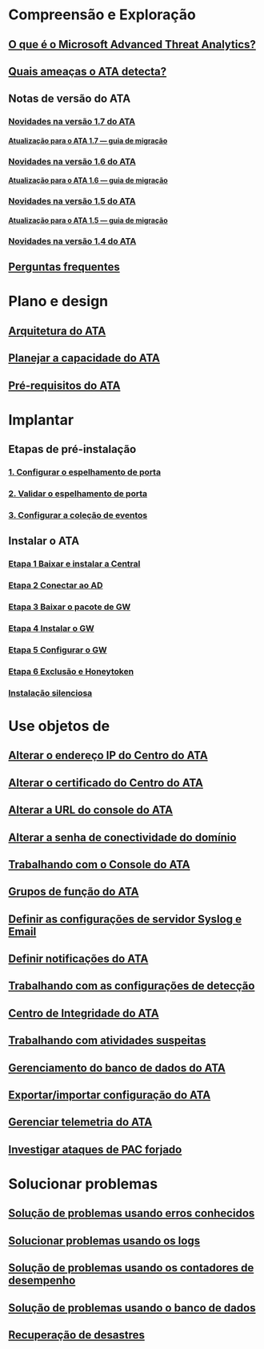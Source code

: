 # Compreensão e Exploração
## [O que é o Microsoft Advanced Threat Analytics?](/advanced-threat-analytics/understand-explore/what-is-ata)
## [Quais ameaças o ATA detecta?](/advanced-threat-analytics/understand-explore/ata-threats)
## Notas de versão do ATA
### [Novidades na versão 1.7 do ATA](/advanced-threat-analytics/understand-explore/whats-new-version-1.7)
#### [Atualização para o ATA 1.7 — guia de migração](/advanced-threat-analytics/understand-explore/ata-update-1.7-migration-guide)
### [Novidades na versão 1.6 do ATA](/advanced-threat-analytics/understand-explore/whats-new-version-1.6)
#### [Atualização para o ATA 1.6 — guia de migração](/advanced-threat-analytics/understand-explore/ata-update-1.6-migration-guide)
### [Novidades na versão 1.5 do ATA](/advanced-threat-analytics/understand-explore/whats-new-version-1.5)
#### [Atualização para o ATA 1.5 — guia de migração](/advanced-threat-analytics/understand-explore/ata-update-1.5-migration-guide)
### [Novidades na versão 1.4 do ATA](/advanced-threat-analytics/understand-explore/whats-new-version-1.4)
## [Perguntas frequentes](/advanced-threat-analytics/understand-explore/ata-technical-faq)
# Plano e design
## [Arquitetura do ATA](/advanced-threat-analytics/plan-design/ata-architecture)
## [Planejar a capacidade do ATA](/advanced-threat-analytics/plan-design/ata-capacity-planning)
## [Pré-requisitos do ATA](/advanced-threat-analytics/plan-design/ata-prerequisites)
# Implantar
## Etapas de pré-instalação
### [1. Configurar o espelhamento de porta](/advanced-threat-analytics/deploy-use/configure-port-mirroring)
### [2. Validar o espelhamento de porta](/advanced-threat-analytics/deploy-use/validate-port-mirroring)
### [3. Configurar a coleção de eventos](/advanced-threat-analytics/deploy-use/configure-event-collection)
## Instalar o ATA
### [Etapa 1 Baixar e instalar a Central](/advanced-threat-analytics/deploy-use/install-ata-step1)
### [Etapa 2 Conectar ao AD](/advanced-threat-analytics/deploy-use/install-ata-step2)
### [Etapa 3 Baixar o pacote de GW](/advanced-threat-analytics/deploy-use/install-ata-step3)
### [Etapa 4 Instalar o GW](/advanced-threat-analytics/deploy-use/install-ata-step4)
### [Etapa 5 Configurar o GW](/advanced-threat-analytics/deploy-use/install-ata-step5)
### [Etapa 6 Exclusão e Honeytoken](/advanced-threat-analytics/deploy-use/install-ata-step6)
### [Instalação silenciosa](/advanced-threat-analytics/deploy-use/ata-silent-installation)
# Use objetos de
## [Alterar o endereço IP do Centro do ATA](/advanced-threat-analytics/deploy-use/modifying-ata-config-centerip)
## [Alterar o certificado do Centro do ATA](/advanced-threat-analytics/deploy-use/modifying-ata-config-centercert)
## [Alterar a URL do console do ATA](/advanced-threat-analytics/deploy-use/modifying-ata-config-consoleurl)
## [Alterar a senha de conectividade do domínio](/advanced-threat-analytics/deploy-use/modifying-ata-config-dcpassword)
## [Trabalhando com o Console do ATA](/advanced-threat-analytics/deploy-use/working-with-ata-console)
## [Grupos de função do ATA](/advanced-threat-analytics/deploy-use/ata-role-groups)
## [Definir as configurações de servidor Syslog e Email](/advanced-threat-analytics/deploy-use/setting-syslog-email-server-settings)
## [Definir notificações do ATA](/advanced-threat-analytics/deploy-use/setting-ata-alerts)
## [Trabalhando com as configurações de detecção](/advanced-threat-analytics/deploy-use/working-with-detection-settings)
## [Centro de Integridade do ATA](/advanced-threat-analytics/deploy-use/ata-health-center)
## [Trabalhando com atividades suspeitas](/advanced-threat-analytics/deploy-use/working-with-suspicious-activities)
## [Gerenciamento do banco de dados do ATA](/advanced-threat-analytics/deploy-use/ata-database-management)
## [Exportar/importar configuração do ATA](/advanced-threat-analytics/deploy-use/ata-configuration-file)
## [Gerenciar telemetria do ATA](/advanced-threat-analytics/deploy-use/manage-telemetry-settings)
## [Investigar ataques de PAC forjado](/use-case-forged-pac)
# Solucionar problemas
## [Solução de problemas usando erros conhecidos](/advanced-threat-analytics/troubleshoot/troubleshooting-ata-known-errors)
## [Solucionar problemas usando os logs](/advanced-threat-analytics/troubleshoot/troubleshooting-ata-using-logs)
## [Solução de problemas usando os contadores de desempenho](/advanced-threat-analytics/troubleshoot/troubleshooting-ata-using-perf-counters)
## [Solução de problemas usando o banco de dados](/advanced-threat-analytics/troubleshoot/troubleshooting-ata-using-ata-database)
## [Recuperação de desastres](/advanced-threat-analytics/troubleshoot/disaster-recovery)
